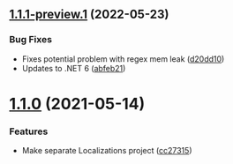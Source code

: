 ## [1.1.1-preview.1](https://github.com/Elders/Localizations/compare/v1.1.0...v1.1.1-preview.1) (2022-05-23)


### Bug Fixes

* Fixes potential problem with regex mem leak ([d20dd10](https://github.com/Elders/Localizations/commit/d20dd108b72746321de8b4baa588b63adbdaf598))
* Updates to .NET 6 ([abfeb21](https://github.com/Elders/Localizations/commit/abfeb217225920567bf2587b3ea84ee0de06bec2))

# [1.1.0](https://github.com/Elders/Localizations/compare/v1.0.0...v1.1.0) (2021-05-14)


### Features

* Make separate Localizations project ([cc27315](https://github.com/Elders/Localizations/commit/cc27315c184020d0e7e68efd6f2e5f9e2088901b))
